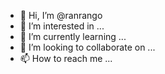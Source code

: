 - 👋 Hi, I’m @ranrango
- 👀 I’m interested in ...
- 🌱 I’m currently learning ...
- 💞️ I’m looking to collaborate on ...
- 📫 How to reach me ...

<!---
ranrango/ranrango is a ✨ special ✨ repository because its `README.md` (this file) appears on your GitHub profile.
You can click the Preview link to take a look at your changes.
--->
